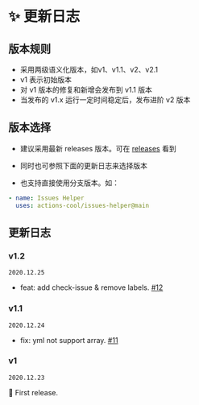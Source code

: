 # ✨ 更新日志

## 版本规则

- 采用两级语义化版本，如v1、v1.1、v2、v2.1
- v1 表示初始版本
- 对 v1 版本的修复和新增会发布到 v1.1 版本
- 当发布的 v1.x 运行一定时间稳定后，发布进阶 v2 版本

## 版本选择

- 建议采用最新 releases 版本。可在 [releases](https://github.com/actions-cool/issues-helper/releases) 看到

- 同时也可参照下面的更新日志来选择版本

- 也支持直接使用分支版本。如：

```yml
- name: Issues Helper
  uses: actions-cool/issues-helper@main
```

## 更新日志

### v1.2

`2020.12.25`

- feat: add check-issue & remove labels. [#12](https://github.com/actions-cool/issues-helper/pull/12)

### v1.1

`2020.12.24`

- fix: yml not support array. [#11](https://github.com/actions-cool/issues-helper/pull/11)

### v1

`2020.12.23`

🎉 First release.
